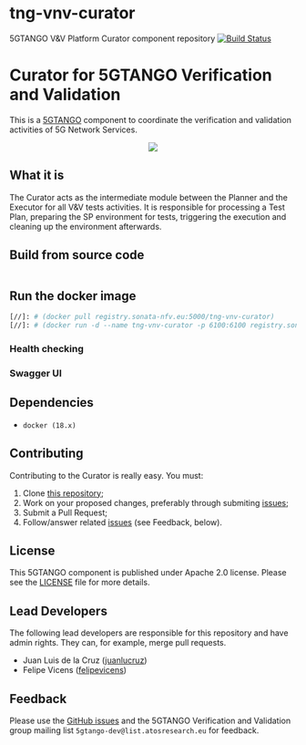# tng-vnv-curator
5GTANGO V&amp;V Platform Curator component repository
[![Build Status](http://jenkins.sonata-nfv.eu/buildStatus/icon?job=tng-vnv-curator/master)](https://jenkins.sonata-nfv.eu/job/tng-vnv-curator)


# Curator for 5GTANGO Verification and Validation
This is a [5GTANGO](http://www.5gtango.eu) component to coordinate the verification and validation activities of 5G Network Services.


<p align="center"><img src="https://github.com/sonata-nfv/tng-api-gtw/wiki/images/sonata-5gtango-logo-500px.png" /></p>

## What it is

The Curator acts as the intermediate module between the Planner and the Executor for all V&V tests activities. It is responsible for processing a Test Plan, preparing the SP environment for tests, triggering the execution and cleaning up the environment afterwards.



## Build from source code

```bash
```

## Run the docker image

```bash
[//]: # (docker pull registry.sonata-nfv.eu:5000/tng-vnv-curator)
[//]: # (docker run -d --name tng-vnv-curator -p 6100:6100 registry.sonata-nfv.eu:5000/tng-vnv-curator)
```

### Health checking

### Swagger UI

## Dependencies

- `docker (18.x)`

## Contributing
Contributing to the Curator is really easy. You must:

1. Clone [this repository](http://github.com/sonata-nfv/tng-vnv-curator);
1. Work on your proposed changes, preferably through submiting [issues](https://github.com/sonata-nfv/tng-vnv-curator/issues);
1. Submit a Pull Request;
1. Follow/answer related [issues](https://github.com/sonata-nfv/tng-vnv-curator/issues) (see Feedback, below).


## License

This 5GTANGO component is published under Apache 2.0 license. Please see the [LICENSE](LICENSE) file for more details.

## Lead Developers

The following lead developers are responsible for this repository and have admin rights. They can, for example, merge pull requests.

* Juan Luis de la Cruz ([juanlucruz](https://github.com/juanlucruz))
* Felipe Vicens ([felipevicens](https://github.com/felipevicens))

## Feedback

Please use the [GitHub issues](https://github.com/sonata-nfv/tng-vnv-curator/issues) and the 5GTANGO Verification and Validation group mailing list `5gtango-dev@list.atosresearch.eu` for feedback.
